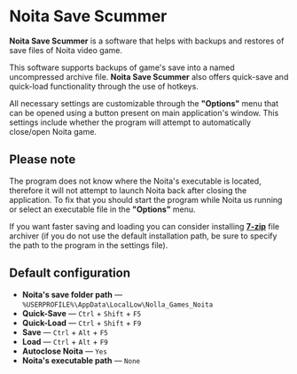 # Noita Save Scummer

**Noita Save Scummer** is a software that helps with backups and restores of save files of Noita video game.

This software supports backups of game's save into a named uncompressed archive file. **Noita Save Scummer** also offers quick-save and quick-load functionality through the use of hotkeys.

All necessary settings are customizable through the **"Options"** menu that can be opened using a button present on main application's window. This settings include whether the program will attempt to automatically close/open Noita game.

## Please note

The program does not know where the Noita's executable is located, therefore it will not attempt to launch Noita back after closing the application. To fix that you should start the program while Noita us running or select an executable file in the **"Options"** menu.

If you want faster saving and loading you can consider installing [**7-zip**](https://www.7-zip.org/) file archiver (if you do not use the default installation path, be sure to specify the path to the program in the settings file).

## Default configuration

- **Noita's save folder path** — ``%USERPROFILE%\AppData\LocalLow\Nolla_Games_Noita``
- **Quick-Save** — ``Ctrl`` + ``Shift`` + ``F5``
- **Quick-Load** — ``Ctrl`` + ``Shift`` + ``F9``
- **Save** — ``Ctrl`` + ``Alt`` + ``F5``
- **Load** — ``Ctrl`` + ``Alt`` + ``F9``
- **Autoclose Noita** — ``Yes``
- **Noita's executable path** — ``None``
